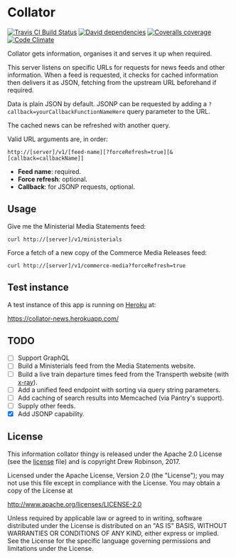 # Collator

[![Travis CI Build Status](https://img.shields.io/travis/ocean/collator/master.svg?style=flat-square)](https://travis-ci.org/ocean/collator) [![David dependencies](https://img.shields.io/david/ocean/collator.svg?style=flat-square)](https://david-dm.org/ocean/collator) [![Coveralls coverage](https://img.shields.io/coveralls/ocean/collator/master.svg?style=flat-square)](https://coveralls.io/github/ocean/collator) [![Code Climate](https://codeclimate.com/github/ocean/collator/badges/gpa.svg)](https://codeclimate.com/github/ocean/collator)

Collator gets information, organises it and serves it up when required.

This server listens on specific URLs for requests for news feeds and other information. When a feed is requested, it checks for cached information then delivers it as JSON, fetching from the upstream URL beforehand if required.

Data is plain JSON by default. JSONP can be requested by adding a `?callback=yourCallbackFunctionNameHere` query parameter to the URL.

The cached news can be refreshed with another query.

Valid URL arguments are, in order:

	http://[server]/v1/[feed-name][?forceRefresh=true][&[callback=callbackName]]

* **Feed name**: required.
* **Force refresh**: optional.
* **Callback**: for JSONP requests, optional.

## Usage

Give me the Ministerial Media Statements feed:

	curl http://[server]/v1/ministerials

Force a fetch of a new copy of the Commerce Media Releases feed:

	curl http://[server]/v1/commerce-media?forceRefresh=true

## Test instance

A test instance of this app is running on [Heroku](https://heroku.com) at:

  https://collator-news.herokuapp.com/

## TODO

- [ ] Support GraphQL
- [ ] Build a Ministerials feed from the Media Statements website.
- [ ] Build a live train departure times feed from the Transperth website (with [x-ray](https://www.npmjs.com/package/x-ray)).
- [ ] Add a unified feed endpoint with sorting via query string parameters.
- [ ] Add caching of search results into Memcached (via Pantry's support).
- [ ] Supply other feeds.
- [x] Add JSONP capability.

## License

This information collator thingy is released under the Apache 2.0 License (see the [license](https://github.com/ocean/collator/blob/master/LICENSE) file) and is copyright Drew Robinson, 2017.

Licensed under the Apache License, Version 2.0 (the "License"); you may not use this file except in compliance with the License. You may obtain a copy of the License at

http://www.apache.org/licenses/LICENSE-2.0

Unless required by applicable law or agreed to in writing, software distributed under the License is distributed on an "AS IS" BASIS, WITHOUT WARRANTIES OR CONDITIONS OF ANY KIND, either express or implied. See the License for the specific language governing permissions and limitations under the License.
